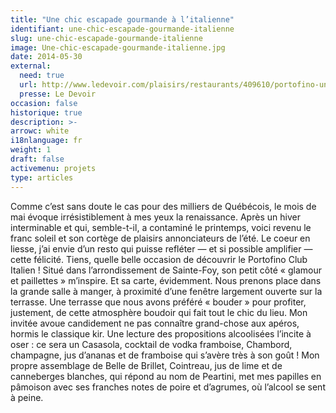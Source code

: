 ```yaml
---
title: "Une chic escapade gourmande à l’italienne"
identifiant: une-chic-escapade-gourmande-italienne
slug: une-chic-escapade-gourmande-italienne
image: Une-chic-escapade-gourmande-italienne.jpg
date: 2014-05-30
external:
  need: true
  url: http://www.ledevoir.com/plaisirs/restaurants/409610/portofino-une-chic-escapade-gourmande-a-l-italienne
  presse: Le Devoir
occasion: false
historique: true
description: >-
arrowc: white
i18nlanguage: fr
weight: 1
draft: false
activemenu: projets
type: articles
---
```

Comme c’est sans doute le cas pour des milliers de Québécois, le mois de mai évoque irrésistiblement à mes yeux la renaissance. Après un hiver interminable et qui, semble-t-il, a contaminé le printemps, voici revenu le franc soleil et son cortège de plaisirs annonciateurs de l’été. Le coeur en liesse, j’ai envie d’un resto qui puisse refléter — et si possible amplifier — cette félicité. Tiens, quelle belle occasion de découvrir le Portofino Club Italien ! Situé dans l’arrondissement de Sainte-Foy, son petit côté « glamour et paillettes » m’inspire. Et sa carte, évidemment. Nous prenons place dans la grande salle à manger, à proximité d’une fenêtre largement ouverte sur la terrasse. Une terrasse que nous avons préféré « bouder » pour profiter, justement, de cette atmosphère boudoir qui fait tout le chic du lieu. Mon invitée avoue candidement ne pas connaître grand-chose aux apéros, hormis le classique kir. Une lecture des propositions alcoolisées l’incite à oser : ce sera un Casasola, cocktail de vodka framboise, Chambord, champagne, jus d’ananas et de framboise qui s’avère très à son goût ! Mon propre assemblage de Belle de Brillet, Cointreau, jus de lime et de canneberges blanches, qui répond au nom de Peartini, met mes papilles en pâmoison avec ses franches notes de poire et d’agrumes, où l’alcool se sent à peine.

